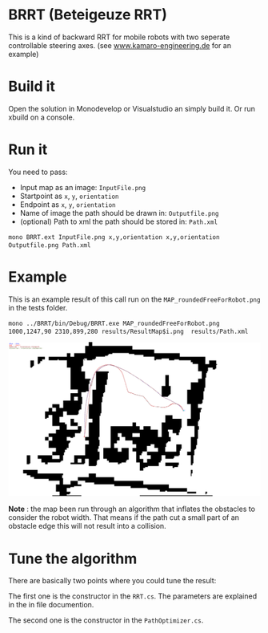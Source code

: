 # BRRT (Beteigeuze RRT)

This is a kind of backward RRT for mobile robots with two seperate controllable steering axes. (see www.kamaro-engineering.de for an example)

# Build it

Open the solution in Monodevelop or Visualstudio an simply build it.
Or run xbuild on a console.

# Run it

You need to pass:

* Input map as an image: `InputFile.png`
* Startpoint as `x`, `y`, `orientation`
* Endpoint as `x`, `y`, `orientation`
* Name of image the path should be drawn in: `Outputfile.png`
* (optional) Path to xml the path should be stored in: `Path.xml`

```
mono BRRT.ext InputFile.png x,y,orientation x,y,orientation Outputfile.png Path.xml
```

# Example

This is an example result of this call run on the `MAP_roundedFreeForRobot.png` in the tests folder.

```
mono ../BRRT/bin/Debug/BRRT.exe MAP_roundedFreeForRobot.png 1000,1247,90 2310,899,280 results/ResultMap$i.png  results/Path.xml
```

![Path planning example](doc/ResultMap1.png)

**Note** : the map been run through an algorithm that inflates the obstacles to consider the robot width. That means if the path cut a small part of an obstacle edge this will not result into a collision.

# Tune the algorithm

There are basically two points where you could tune the result:

The first one is the constructor in the `RRT.cs`. The parameters are explained in the in file documention.

The second one is the constructor in the `PathOptimizer.cs`.
